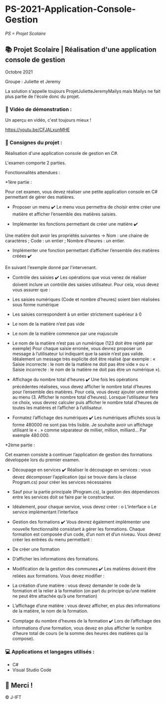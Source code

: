 # PS-2021-Application-Console-Gestion

*PS = Projet Scolaire*

## 📚 Projet Scolaire | Réalisation d'une application console de gestion

Octobre 2021

Groupe : Juliette et Jeremy

La solution s'appelle toujours ProjetJulietteJeremyMailys mais Mailys ne fait plus partie de l'école donc du projet.

### 📎 Vidéo de démonstration :

Un aperçu en vidéo, c'est toujours mieux !

https://youtu.be/CFJALxunMHE

### 📌 Consignes du projet :

Réalisation d'une application console de gestion en C#.

L'examen comporte 2 parties.

Fonctionnalités attendues :

*1ère partie :

Pour cet examen, vous devez réaliser une petite application console en C# permettant de gérer des matières.

- Proposer un menu ✔️
Le menu vous permettra de choisir entre créer une matière et afficher l’ensemble des matières saisies.

- Implémenter les fonctions permettant de créer une matière ✔️

Une matière doit avoir les propriétés suivantes -> Nom : une chaine de caractères ; Code : un entier ; Nombre d’heures : un entier.

- Implémenter une fonction permettant d’afficher l’ensemble des matières créées ✔️

En suivant l'exemple donné par l'intervenant.

- Contrôle des saisies ✔️
Les opérations que vous venez de réaliser doivent inclure un contrôle des saisies utilisateur.
Pour cela, vous devez vous assurer que :
- Les saisies numériques (Code et nombre d’heures) soient bien réalisées sous forme numérique
- Les saisies correspondent à un entier strictement supérieur à 0
- Le nom de la matière n’est pas vide
- Le nom de la matière commence par une majuscule
- Le nom de la matière n’est pas un numérique (123 doit être rejeté par exemple)
Pour chaque saisie erronée, vous devrez proposer un message à l’utilisateur lui indiquant que la saisie n’est pas valide.
Idéalement un message très explicite doit être réalisé (par exemple : « Saisie incorrecte : le nom de la matière ne doit pas être vide » ou « Saisie incorrecte : le nom de la matière ne doit pas être un numérique »).

- Affichage du nombre total d’heures ✔️
Une fois les opérations précédentes réalisées, vous devez afficher le nombre total d’heures pour l’ensemble des matières.
Pour cela, vous devez ajouter une entrée au menu (3. Afficher le nombre total d’heures).
Lorsque l’utilisateur fera ce choix, vous devrez calculer puis afficher le nombre total d’heures de toutes les matières et l’afficher à l’utilisateur.

- Formatez l’affichage des numériques ✔️
Les numériques affichés sous la forme 480000 ne sont pas très lisible. Je souhaite avoir un affichage utilisant le « . » comme séparateur de millier, million, milliard… Par exemple 480.000.

*2ème partie :

Cet examen consiste à continuer l’application de gestion des formations développée lors du premier examen.

- Découpage en services ✔️
Réaliser le découpage en services : vous devez décomposer l’application (qui se trouve dans la classe Program.cs) pour créer les services nécessaires
- Sauf pour la partie principale (Program.cs), la gestion des dépendances entre les services doit se faire par le constructeur.
- Idéalement, pour chaque service, vous devez créer :
o L’interface
o Le service implémentant l’interface

- Gestion des formations ✔️
Vous devrez également implémenter une nouvelle fonctionnalité consistant à gérer les formations.
Chaque formation est composée d’un code, d’un nom et d’un niveau.
Vous devez créer les entrées du menu permettant :
- De créer une formation
- D’afficher les informations des formations.

- Modification de la gestion des communes ✔️
Les matières doivent être reliées aux formations.
Vous devez modifier :
- La création d’une matière : vous devez demander le code de la formation et la relier à la formation (on part du principe qu’une matière ne peut être attachée qu’à une formation)
- L’affichage d’une matière : vous devez afficher, en plus des informations de la matière, le nom de la formation.

- Comptage du nombre d’heures de la formation ✔️
Lors de l’affichage des informations d’une formation, vous devez en plus afficher le nombre d’heure total de cours (ie la somme des heures des matières qui la compose).

### 💻 Applications et langages utilisés :

+ C#
+ Visual Studio Code




## 🌸 Merci !
© J-IFT
